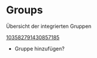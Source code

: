 # Groups

Übersicht der integrierten Gruppen

[103582791430857185](/group/103582791430857185)


+ Gruppe hinzufügen?